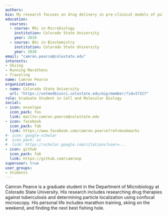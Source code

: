 ```yaml
---
authors:
bio: My research focuses on drug delivery in pre-clinical models of pulmonary tuberculosis.
education:
  courses:
  - course: MSc in Microbiology
    institution: Colorado State University
    year: 2019
  - course: BSc in Biochemistry
    institution: Colorado State University
    year: 2020
email: "camron.pearce@colostate.edu"
interests:
- Skiing
- Running Marathons
- Traveling
name: Camron Pearce
organizations:
- name: Colorado State University
  url: "https://vetmedbiosci.colostate.edu/mip/member/?id=37327"
role: Graduate Student in Cell and Molecular Biology
social:
- icon: envelope
  icon_pack: fas
  link: mailto:camron.pearce@colostate.edu
- icon: facebook
  icon_pack: fab
  link: https://www.facebook.com/camron.pearce?ref=bookmarks
#- icon: google-scholar
#  icon_pack: ai
#  link: https://scholar.google.com/citations?user=...
- icon: github
  icon_pack: fab
  link: https://github.com/camronp
superuser: true
user_groups:
- Students
---
```


Camron Pearce is a graduate student in the Department of Microbiology at Colorado State University. His research includes researching drug therapies against tuberculosis and determining particle localization using confocal microscopy. His personal life includes marathon training, skiing on the weekend, and finding the next best fishing hole. 